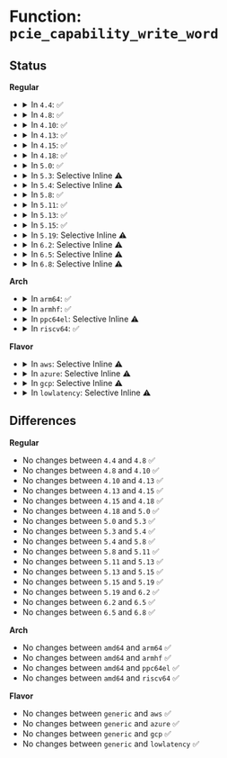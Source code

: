 # Function: <code>pcie_capability_write_word</code>

## Status
<b>Regular</b>
<ul>
<li>
<details>
<summary>In <code>4.4</code>: ✅</summary>

```c
int pcie_capability_write_word(struct pci_dev *dev, int pos, u16 val);
```

**Collision:** Unique Global

**Inline:** No

**Transformation:** False

**Instances:**

```
In drivers/pci/access.c (ffffffff8142e310)
Location: drivers/pci/access.c:712
Inline: False
Direct callers:
  - drivers/pci/access.c:pcie_capability_clear_and_set_word
  - drivers/pci/pcie/aspm.c:pcie_aspm_init_link_state
  - drivers/pci/pcie/aspm.c:pcie_aspm_init_link_state
  - drivers/pci/pcie/aspm.c:pcie_aspm_init_link_state
  - drivers/pci/pcie/aspm.c:pcie_aspm_init_link_state
  - drivers/pci/pcie/aspm.c:pcie_aspm_init_link_state
  - drivers/pci/pcie/aer/aerdrv.c:aer_error_resume
  - drivers/pci/pcie/aer/aerdrv.c:aer_probe
  - drivers/pci/hotplug/pciehp_hpc.c:pcie_wait_cmd
  - drivers/pci/hotplug/pciehp_hpc.c:pcie_do_write_cmd
  - drivers/pci/hotplug/pciehp_hpc.c:pcie_isr
  - drivers/pci/hotplug/pciehp_hpc.c:pciehp_power_on_slot
  - drivers/pci/hotplug/pciehp_hpc.c:pciehp_power_on_slot
  - drivers/pci/hotplug/pciehp_hpc.c:pciehp_reset_slot
  - drivers/pci/hotplug/pciehp_hpc.c:pcie_init
```
**Symbols:**

```
ffffffff8142e310-ffffffff8142e38d: pcie_capability_write_word (STB_GLOBAL)
```
</details>
</li>
<li>
<details>
<summary>In <code>4.8</code>: ✅</summary>

```c
int pcie_capability_write_word(struct pci_dev *dev, int pos, u16 val);
```

**Collision:** Unique Global

**Inline:** No

**Transformation:** False

**Instances:**

```
In drivers/pci/access.c (ffffffff814798e0)
Location: drivers/pci/access.c:823
Inline: False
Direct callers:
  - drivers/pci/access.c:pcie_capability_clear_and_set_word
  - drivers/pci/pcie/aspm.c:pcie_aspm_init_link_state
  - drivers/pci/pcie/aspm.c:pcie_aspm_init_link_state
  - drivers/pci/pcie/aspm.c:pcie_aspm_init_link_state
  - drivers/pci/pcie/aspm.c:pcie_aspm_init_link_state
  - drivers/pci/pcie/aspm.c:pcie_aspm_init_link_state
  - drivers/pci/pcie/aer/aerdrv.c:aer_error_resume
  - drivers/pci/pcie/aer/aerdrv.c:aer_probe
  - drivers/pci/hotplug/pciehp_hpc.c:pcie_init
  - drivers/pci/hotplug/pciehp_hpc.c:pciehp_reset_slot
  - drivers/pci/hotplug/pciehp_hpc.c:pcie_isr
  - drivers/pci/hotplug/pciehp_hpc.c:pciehp_power_on_slot
  - drivers/pci/hotplug/pciehp_hpc.c:pciehp_power_on_slot
  - drivers/pci/hotplug/pciehp_hpc.c:pcie_do_write_cmd
  - drivers/pci/hotplug/pciehp_hpc.c:pcie_wait_cmd
```
**Symbols:**

```
ffffffff814798e0-ffffffff81479951: pcie_capability_write_word (STB_GLOBAL)
```
</details>
</li>
<li>
<details>
<summary>In <code>4.10</code>: ✅</summary>

```c
int pcie_capability_write_word(struct pci_dev *dev, int pos, u16 val);
```

**Collision:** Unique Global

**Inline:** No

**Transformation:** False

**Instances:**

```
In drivers/pci/access.c (ffffffff8149ad70)
Location: drivers/pci/access.c:835
Inline: False
Direct callers:
  - drivers/pci/access.c:pcie_capability_clear_and_set_word
  - drivers/pci/pcie/aspm.c:pcie_aspm_init_link_state
  - drivers/pci/pcie/aspm.c:pcie_aspm_init_link_state
  - drivers/pci/pcie/aspm.c:pcie_aspm_init_link_state
  - drivers/pci/pcie/aspm.c:pcie_aspm_init_link_state
  - drivers/pci/pcie/aspm.c:pcie_aspm_init_link_state
  - drivers/pci/pcie/aer/aerdrv.c:aer_error_resume
  - drivers/pci/pcie/aer/aerdrv.c:aer_probe
  - drivers/pci/hotplug/pciehp_hpc.c:pcie_init
  - drivers/pci/hotplug/pciehp_hpc.c:pciehp_reset_slot
  - drivers/pci/hotplug/pciehp_hpc.c:pciehp_power_on_slot
  - drivers/pci/hotplug/pciehp_hpc.c:pciehp_power_on_slot
  - drivers/pci/hotplug/pciehp_hpc.c:pcie_do_write_cmd
  - drivers/pci/hotplug/pciehp_hpc.c:pcie_wait_cmd
```
**Symbols:**

```
ffffffff8149ad70-ffffffff8149ade1: pcie_capability_write_word (STB_GLOBAL)
```
</details>
</li>
<li>
<details>
<summary>In <code>4.13</code>: ✅</summary>

```c
int pcie_capability_write_word(struct pci_dev *dev, int pos, u16 val);
```

**Collision:** Unique Global

**Inline:** No

**Transformation:** False

**Instances:**

```
In drivers/pci/access.c (ffffffff814a4b00)
Location: drivers/pci/access.c:845
Inline: False
Direct callers:
  - drivers/pci/access.c:pcie_capability_clear_and_set_word
  - drivers/pci/pcie/aspm.c:pcie_aspm_init_link_state
  - drivers/pci/pcie/aspm.c:pcie_aspm_init_link_state
  - drivers/pci/pcie/aspm.c:pcie_aspm_init_link_state
  - drivers/pci/pcie/aspm.c:pcie_aspm_init_link_state
  - drivers/pci/pcie/aspm.c:pcie_aspm_init_link_state
  - drivers/pci/pcie/aer/aerdrv.c:aer_error_resume
  - drivers/pci/pcie/aer/aerdrv.c:aer_probe
  - drivers/pci/hotplug/pciehp_hpc.c:pcie_init
  - drivers/pci/hotplug/pciehp_hpc.c:pciehp_reset_slot
  - drivers/pci/hotplug/pciehp_hpc.c:pciehp_power_on_slot
  - drivers/pci/hotplug/pciehp_hpc.c:pciehp_power_on_slot
  - drivers/pci/hotplug/pciehp_hpc.c:pcie_do_write_cmd
  - drivers/pci/hotplug/pciehp_hpc.c:pcie_wait_cmd
```
**Symbols:**

```
ffffffff814a4b00-ffffffff814a4b74: pcie_capability_write_word (STB_GLOBAL)
```
</details>
</li>
<li>
<details>
<summary>In <code>4.15</code>: ✅</summary>

```c
int pcie_capability_write_word(struct pci_dev *dev, int pos, u16 val);
```

**Collision:** Unique Global

**Inline:** No

**Transformation:** False

**Instances:**

```
In drivers/pci/access.c (ffffffff814e38e0)
Location: drivers/pci/access.c:845
Inline: False
Direct callers:
  - drivers/pci/access.c:pcie_capability_clear_and_set_word
  - drivers/pci/pcie/aspm.c:pcie_aspm_init_link_state
  - drivers/pci/pcie/aspm.c:pcie_aspm_init_link_state
  - drivers/pci/pcie/aspm.c:pcie_aspm_init_link_state
  - drivers/pci/pcie/aspm.c:pcie_aspm_init_link_state
  - drivers/pci/pcie/aspm.c:pcie_aspm_init_link_state
  - drivers/pci/pcie/aer/aerdrv.c:aer_error_resume
  - drivers/pci/pcie/aer/aerdrv.c:aer_probe
  - drivers/pci/hotplug/pciehp_hpc.c:pcie_init
  - drivers/pci/hotplug/pciehp_hpc.c:pciehp_reset_slot
  - drivers/pci/hotplug/pciehp_hpc.c:pciehp_power_on_slot
  - drivers/pci/hotplug/pciehp_hpc.c:pciehp_power_on_slot
  - drivers/pci/hotplug/pciehp_hpc.c:pcie_do_write_cmd
  - drivers/pci/hotplug/pciehp_hpc.c:pcie_wait_cmd
```
**Symbols:**

```
ffffffff814e38e0-ffffffff814e3954: pcie_capability_write_word (STB_GLOBAL)
```
</details>
</li>
<li>
<details>
<summary>In <code>4.18</code>: ✅</summary>

```c
int pcie_capability_write_word(struct pci_dev *dev, int pos, u16 val);
```

**Collision:** Unique Global

**Inline:** No

**Transformation:** False

**Instances:**

```
In drivers/pci/access.c (ffffffff815132d0)
Location: drivers/pci/access.c:478
Inline: False
Direct callers:
  - drivers/pci/access.c:pcie_capability_clear_and_set_word
  - drivers/pci/pcie/aspm.c:pcie_aspm_init_link_state
  - drivers/pci/pcie/aspm.c:pcie_aspm_init_link_state
  - drivers/pci/pcie/aspm.c:pcie_aspm_init_link_state
  - drivers/pci/pcie/aspm.c:pcie_aspm_init_link_state
  - drivers/pci/pcie/aspm.c:pcie_aspm_init_link_state
  - drivers/pci/pcie/aer.c:aer_error_resume
  - drivers/pci/pcie/aer.c:aer_probe
  - drivers/pci/hotplug/pciehp_hpc.c:pcie_init
  - drivers/pci/hotplug/pciehp_hpc.c:pciehp_reset_slot
  - drivers/pci/hotplug/pciehp_hpc.c:pcie_reenable_notification
  - drivers/pci/hotplug/pciehp_hpc.c:pciehp_power_on_slot
  - drivers/pci/hotplug/pciehp_hpc.c:pciehp_power_on_slot
  - drivers/pci/hotplug/pciehp_hpc.c:pcie_do_write_cmd
  - drivers/pci/hotplug/pciehp_hpc.c:pcie_wait_cmd
```
**Symbols:**

```
ffffffff815132d0-ffffffff81513365: pcie_capability_write_word (STB_GLOBAL)
```
</details>
</li>
<li>
<details>
<summary>In <code>5.0</code>: ✅</summary>

```c
int pcie_capability_write_word(struct pci_dev *dev, int pos, u16 val);
```

**Collision:** Unique Global

**Inline:** No

**Transformation:** False

**Instances:**

```
In drivers/pci/access.c (ffffffff81528a30)
Location: drivers/pci/access.c:478
Inline: False
Direct callers:
  - drivers/pci/access.c:pcie_capability_clear_and_set_word
  - drivers/pci/pcie/aspm.c:pcie_aspm_init_link_state
  - drivers/pci/pcie/aspm.c:pcie_aspm_init_link_state
  - drivers/pci/pcie/aspm.c:pcie_aspm_init_link_state
  - drivers/pci/pcie/aspm.c:pcie_aspm_init_link_state
  - drivers/pci/pcie/aspm.c:pcie_aspm_init_link_state
  - drivers/pci/pcie/aer.c:aer_probe
  - drivers/pci/pcie/aer.c:pci_aer_clear_device_status
  - drivers/pci/hotplug/pciehp_hpc.c:pcie_init
  - drivers/pci/hotplug/pciehp_hpc.c:pciehp_reset_slot
  - drivers/pci/hotplug/pciehp_hpc.c:pcie_clear_hotplug_events
  - drivers/pci/hotplug/pciehp_hpc.c:pciehp_isr
  - drivers/pci/hotplug/pciehp_hpc.c:pciehp_power_on_slot
  - drivers/pci/hotplug/pciehp_hpc.c:pciehp_power_on_slot
  - drivers/pci/hotplug/pciehp_hpc.c:pcie_do_write_cmd
  - drivers/pci/hotplug/pciehp_hpc.c:pcie_wait_cmd
```
**Symbols:**

```
ffffffff81528a30-ffffffff81528aa7: pcie_capability_write_word (STB_GLOBAL)
```
</details>
</li>
<li>
<details>
<summary>In <code>5.3</code>: Selective Inline ⚠️</summary>

```c
int pcie_capability_write_word(struct pci_dev *dev, int pos, u16 val);
```

**Collision:** Unique Global

**Inline:** Selective

**Transformation:** False

**Instances:**

```
In drivers/pci/access.c (ffffffff81557de0)
Location: drivers/pci/access.c:478
Inline: True
Direct callers:
  - drivers/pci/access.c:pcie_capability_clear_and_set_word
  - drivers/pci/pcie/aspm.c:pcie_aspm_configure_common_clock
  - drivers/pci/pcie/aspm.c:pcie_aspm_configure_common_clock
  - drivers/pci/pcie/aspm.c:pcie_aspm_configure_common_clock
  - drivers/pci/pcie/aspm.c:pcie_aspm_configure_common_clock
  - drivers/pci/pcie/aspm.c:pcie_aspm_configure_common_clock
  - drivers/pci/pcie/aspm.c:pcie_aspm_configure_common_clock
  - drivers/pci/pcie/aer.c:aer_probe
  - drivers/pci/pcie/aer.c:pci_aer_clear_device_status
  - drivers/pci/hotplug/pciehp_hpc.c:pcie_init
  - drivers/pci/hotplug/pciehp_hpc.c:pciehp_reset_slot
  - drivers/pci/hotplug/pciehp_hpc.c:pcie_clear_hotplug_events
  - drivers/pci/hotplug/pciehp_hpc.c:pciehp_isr
  - drivers/pci/hotplug/pciehp_hpc.c:pciehp_power_on_slot
  - drivers/pci/hotplug/pciehp_hpc.c:pciehp_power_on_slot
  - drivers/pci/hotplug/pciehp_hpc.c:pcie_do_write_cmd
  - drivers/pci/hotplug/pciehp_hpc.c:pcie_wait_cmd
```
**Symbols:**

```
ffffffff81557de0-ffffffff81557e4e: pcie_capability_write_word (STB_GLOBAL)
```
</details>
</li>
<li>
<details>
<summary>In <code>5.4</code>: Selective Inline ⚠️</summary>

```c
int pcie_capability_write_word(struct pci_dev *dev, int pos, u16 val);
```

**Collision:** Unique Global

**Inline:** Selective

**Transformation:** False

**Instances:**

```
In drivers/pci/access.c (ffffffff815793f0)
Location: drivers/pci/access.c:469
Inline: True
Direct callers:
  - drivers/pci/access.c:pcie_capability_clear_and_set_word
  - drivers/pci/pcie/aspm.c:pcie_aspm_cap_init
  - drivers/pci/pcie/aspm.c:pcie_aspm_cap_init
  - drivers/pci/pcie/aspm.c:pcie_aspm_cap_init
  - drivers/pci/pcie/aspm.c:pcie_aspm_cap_init
  - drivers/pci/pcie/aspm.c:pcie_aspm_cap_init
  - drivers/pci/pcie/aspm.c:pcie_aspm_cap_init
  - drivers/pci/pcie/aer.c:aer_probe
  - drivers/pci/pcie/aer.c:pci_aer_clear_device_status
  - drivers/pci/hotplug/pciehp_hpc.c:pcie_init
  - drivers/pci/hotplug/pciehp_hpc.c:pciehp_reset_slot
  - drivers/pci/hotplug/pciehp_hpc.c:pcie_clear_hotplug_events
  - drivers/pci/hotplug/pciehp_hpc.c:pciehp_isr
  - drivers/pci/hotplug/pciehp_hpc.c:pciehp_power_on_slot
  - drivers/pci/hotplug/pciehp_hpc.c:pciehp_power_on_slot
  - drivers/pci/hotplug/pciehp_hpc.c:pcie_do_write_cmd
  - drivers/pci/hotplug/pciehp_hpc.c:pcie_wait_cmd
```
**Symbols:**

```
ffffffff815793f0-ffffffff8157945e: pcie_capability_write_word (STB_GLOBAL)
```
</details>
</li>
<li>
<details>
<summary>In <code>5.8</code>: ✅</summary>

```c
int pcie_capability_write_word(struct pci_dev *dev, int pos, u16 val);
```

**Collision:** Unique Global

**Inline:** No

**Transformation:** False

**Instances:**

```
In drivers/pci/access.c (ffffffff8161e4c0)
Location: drivers/pci/access.c:465
Inline: False
Direct callers:
  - drivers/pci/access.c:pcie_capability_clear_and_set_word
  - drivers/pci/pci.c:pci_restore_pcie_state
  - drivers/pci/pci.c:pci_restore_pcie_state
  - drivers/pci/pci.c:pci_restore_pcie_state
  - drivers/pci/pci.c:pci_restore_pcie_state
  - drivers/pci/pci.c:pci_restore_pcie_state
  - drivers/pci/pci.c:pci_restore_pcie_state
  - drivers/pci/pci.c:pci_restore_pcie_state
  - drivers/pci/pcie/aer.c:pci_aer_clear_device_status
  - drivers/pci/hotplug/pciehp_hpc.c:pcie_init
  - drivers/pci/hotplug/pciehp_hpc.c:pciehp_reset_slot
  - drivers/pci/hotplug/pciehp_hpc.c:pcie_clear_hotplug_events
  - drivers/pci/hotplug/pciehp_hpc.c:pciehp_isr
  - drivers/pci/hotplug/pciehp_hpc.c:pciehp_power_on_slot
  - drivers/pci/hotplug/pciehp_hpc.c:pciehp_power_on_slot
  - drivers/pci/hotplug/pciehp_hpc.c:pcie_do_write_cmd
  - drivers/pci/hotplug/pciehp_hpc.c:pcie_wait_cmd
```
**Symbols:**

```
ffffffff8161e4c0-ffffffff8161e546: pcie_capability_write_word (STB_GLOBAL)
```
</details>
</li>
<li>
<details>
<summary>In <code>5.11</code>: ✅</summary>

```c
int pcie_capability_write_word(struct pci_dev *dev, int pos, u16 val);
```

**Collision:** Unique Global

**Inline:** No

**Transformation:** False

**Instances:**

```
In drivers/pci/access.c (ffffffff81644ce0)
Location: drivers/pci/access.c:465
Inline: False
Direct callers:
  - drivers/pci/access.c:pcie_capability_clear_and_set_word
  - drivers/pci/pci.c:pcie_clear_device_status
  - drivers/pci/pci.c:pci_restore_pcie_state
  - drivers/pci/pci.c:pci_restore_pcie_state
  - drivers/pci/pci.c:pci_restore_pcie_state
  - drivers/pci/pci.c:pci_restore_pcie_state
  - drivers/pci/pci.c:pci_restore_pcie_state
  - drivers/pci/pci.c:pci_restore_pcie_state
  - drivers/pci/pci.c:pci_restore_pcie_state
  - drivers/pci/hotplug/pciehp_hpc.c:pcie_init
  - drivers/pci/hotplug/pciehp_hpc.c:pciehp_reset_slot
  - drivers/pci/hotplug/pciehp_hpc.c:pcie_clear_hotplug_events
  - drivers/pci/hotplug/pciehp_hpc.c:pciehp_isr
  - drivers/pci/hotplug/pciehp_hpc.c:pciehp_power_on_slot
  - drivers/pci/hotplug/pciehp_hpc.c:pciehp_power_on_slot
  - drivers/pci/hotplug/pciehp_hpc.c:pcie_do_write_cmd
  - drivers/pci/hotplug/pciehp_hpc.c:pcie_wait_cmd
```
**Symbols:**

```
ffffffff81644ce0-ffffffff81644d71: pcie_capability_write_word (STB_GLOBAL)
```
</details>
</li>
<li>
<details>
<summary>In <code>5.13</code>: ✅</summary>

```c
int pcie_capability_write_word(struct pci_dev *dev, int pos, u16 val);
```

**Collision:** Unique Global

**Inline:** No

**Transformation:** False

**Instances:**

```
In drivers/pci/access.c (ffffffff81627980)
Location: drivers/pci/access.c:465
Inline: False
Direct callers:
  - drivers/pci/access.c:pcie_capability_clear_and_set_word
  - drivers/pci/pci.c:pcie_clear_device_status
  - drivers/pci/pcie/aspm.c:pcie_aspm_configure_common_clock
  - drivers/pci/pcie/aspm.c:pcie_aspm_configure_common_clock
  - drivers/pci/pcie/aspm.c:pcie_aspm_configure_common_clock
  - drivers/pci/pcie/aspm.c:pcie_aspm_configure_common_clock
  - drivers/pci/pcie/aspm.c:pcie_aspm_configure_common_clock
  - drivers/pci/pcie/aspm.c:pcie_aspm_configure_common_clock
  - drivers/pci/hotplug/pciehp_hpc.c:pcie_init
  - drivers/pci/hotplug/pciehp_hpc.c:pciehp_reset_slot
  - drivers/pci/hotplug/pciehp_hpc.c:pcie_clear_hotplug_events
  - drivers/pci/hotplug/pciehp_hpc.c:pciehp_ist
  - drivers/pci/hotplug/pciehp_hpc.c:pciehp_isr
  - drivers/pci/hotplug/pciehp_hpc.c:pciehp_power_on_slot
  - drivers/pci/hotplug/pciehp_hpc.c:pciehp_power_on_slot
  - drivers/pci/hotplug/pciehp_hpc.c:pcie_do_write_cmd
  - drivers/pci/hotplug/pciehp_hpc.c:pcie_wait_cmd
```
**Symbols:**

```
ffffffff81627980-ffffffff81627a11: pcie_capability_write_word (STB_GLOBAL)
```
</details>
</li>
<li>
<details>
<summary>In <code>5.15</code>: ✅</summary>

```c
int pcie_capability_write_word(struct pci_dev *dev, int pos, u16 val);
```

**Collision:** Unique Global

**Inline:** No

**Transformation:** False

**Instances:**

```
In drivers/pci/access.c (ffffffff81697280)
Location: drivers/pci/access.c:465
Inline: False
Direct callers:
  - drivers/pci/access.c:pcie_capability_clear_and_set_word
  - drivers/pci/pci.c:pcie_clear_device_status
  - drivers/pci/pcie/aspm.c:pcie_aspm_configure_common_clock
  - drivers/pci/pcie/aspm.c:pcie_aspm_configure_common_clock
  - drivers/pci/pcie/aspm.c:pcie_aspm_configure_common_clock
  - drivers/pci/pcie/aspm.c:pcie_aspm_configure_common_clock
  - drivers/pci/pcie/aspm.c:pcie_aspm_configure_common_clock
  - drivers/pci/pcie/aspm.c:pcie_aspm_configure_common_clock
  - drivers/pci/hotplug/pciehp_hpc.c:pcie_init
  - drivers/pci/hotplug/pciehp_hpc.c:pciehp_reset_slot
  - drivers/pci/hotplug/pciehp_hpc.c:pcie_clear_hotplug_events
  - drivers/pci/hotplug/pciehp_hpc.c:pciehp_ist
  - drivers/pci/hotplug/pciehp_hpc.c:pciehp_isr
  - drivers/pci/hotplug/pciehp_hpc.c:pciehp_power_on_slot
  - drivers/pci/hotplug/pciehp_hpc.c:pciehp_power_on_slot
  - drivers/pci/hotplug/pciehp_hpc.c:pcie_do_write_cmd
  - drivers/pci/hotplug/pciehp_hpc.c:pcie_wait_cmd
```
**Symbols:**

```
ffffffff81697280-ffffffff81697311: pcie_capability_write_word (STB_GLOBAL)
```
</details>
</li>
<li>
<details>
<summary>In <code>5.19</code>: Selective Inline ⚠️</summary>

```c
int pcie_capability_write_word(struct pci_dev *dev, int pos, u16 val);
```

**Collision:** Unique Global

**Inline:** Selective

**Transformation:** False

**Instances:**

```
In drivers/pci/access.c (ffffffff817b8a30)
Location: drivers/pci/access.c:470
Inline: True
Direct callers:
  - drivers/pci/access.c:pcie_capability_clear_and_set_word
  - drivers/pci/pci.c:pcie_clear_device_status
  - drivers/pci/pcie/aspm.c:pcie_aspm_configure_common_clock
  - drivers/pci/pcie/aspm.c:pcie_aspm_configure_common_clock
  - drivers/pci/pcie/aspm.c:pcie_aspm_configure_common_clock
  - drivers/pci/pcie/aspm.c:pcie_aspm_configure_common_clock
  - drivers/pci/pcie/aspm.c:pcie_aspm_configure_common_clock
  - drivers/pci/pcie/aspm.c:pcie_aspm_configure_common_clock
  - drivers/pci/hotplug/pciehp_hpc.c:pcie_init
  - drivers/pci/hotplug/pciehp_hpc.c:pciehp_reset_slot
  - drivers/pci/hotplug/pciehp_hpc.c:pciehp_slot_reset
  - drivers/pci/hotplug/pciehp_hpc.c:pcie_clear_hotplug_events
  - drivers/pci/hotplug/pciehp_hpc.c:pciehp_ist
  - drivers/pci/hotplug/pciehp_hpc.c:pciehp_isr
  - drivers/pci/hotplug/pciehp_hpc.c:pciehp_power_on_slot
  - drivers/pci/hotplug/pciehp_hpc.c:pciehp_power_on_slot
  - drivers/pci/hotplug/pciehp_hpc.c:pcie_do_write_cmd
  - drivers/pci/hotplug/pciehp_hpc.c:pcie_wait_cmd
```
**Symbols:**

```
ffffffff817b8a30-ffffffff817b8ad7: pcie_capability_write_word (STB_GLOBAL)
```
</details>
</li>
<li>
<details>
<summary>In <code>6.2</code>: Selective Inline ⚠️</summary>

```c
int pcie_capability_write_word(struct pci_dev *dev, int pos, u16 val);
```

**Collision:** Unique Global

**Inline:** Selective

**Transformation:** False

**Instances:**

```
In drivers/pci/access.c (ffffffff818d34b0)
Location: drivers/pci/access.c:476
Inline: True
Direct callers:
  - drivers/pci/access.c:pcie_capability_clear_and_set_word
  - drivers/pci/pci.c:pcie_clear_device_status
  - drivers/pci/pcie/aspm.c:pcie_aspm_configure_common_clock
  - drivers/pci/pcie/aspm.c:pcie_aspm_configure_common_clock
  - drivers/pci/pcie/aspm.c:pcie_aspm_configure_common_clock
  - drivers/pci/pcie/aspm.c:pcie_aspm_configure_common_clock
  - drivers/pci/pcie/aspm.c:pcie_aspm_configure_common_clock
  - drivers/pci/pcie/aspm.c:pcie_aspm_configure_common_clock
  - drivers/pci/pcie/aer.c:aer_probe
  - drivers/pci/hotplug/pciehp_hpc.c:pcie_init
  - drivers/pci/hotplug/pciehp_hpc.c:pciehp_reset_slot
  - drivers/pci/hotplug/pciehp_hpc.c:pciehp_slot_reset
  - drivers/pci/hotplug/pciehp_hpc.c:pcie_clear_hotplug_events
  - drivers/pci/hotplug/pciehp_hpc.c:pciehp_ist
  - drivers/pci/hotplug/pciehp_hpc.c:pciehp_isr
  - drivers/pci/hotplug/pciehp_hpc.c:pciehp_power_on_slot
  - drivers/pci/hotplug/pciehp_hpc.c:pciehp_power_on_slot
  - drivers/pci/hotplug/pciehp_hpc.c:pcie_do_write_cmd
  - drivers/pci/hotplug/pciehp_hpc.c:pcie_wait_cmd
```
**Symbols:**

```
ffffffff818d34b0-ffffffff818d3557: pcie_capability_write_word (STB_GLOBAL)
```
</details>
</li>
<li>
<details>
<summary>In <code>6.5</code>: Selective Inline ⚠️</summary>

```c
int pcie_capability_write_word(struct pci_dev *dev, int pos, u16 val);
```

**Collision:** Unique Global

**Inline:** Selective

**Transformation:** False

**Instances:**

```
In drivers/pci/access.c (ffffffff81916510)
Location: drivers/pci/access.c:476
Inline: True
Direct callers:
  - drivers/pci/access.c:pcie_capability_clear_and_set_word_locked
  - drivers/pci/pci.c:pcie_clear_device_status
  - drivers/pci/quirks.c:pcie_failed_link_retrain
  - drivers/pci/quirks.c:pcie_failed_link_retrain
  - drivers/pci/hotplug/pciehp_hpc.c:pcie_init
  - drivers/pci/hotplug/pciehp_hpc.c:pciehp_reset_slot
  - drivers/pci/hotplug/pciehp_hpc.c:pciehp_slot_reset
  - drivers/pci/hotplug/pciehp_hpc.c:pcie_clear_hotplug_events
  - drivers/pci/hotplug/pciehp_hpc.c:pciehp_ist
  - drivers/pci/hotplug/pciehp_hpc.c:pciehp_isr
  - drivers/pci/hotplug/pciehp_hpc.c:pciehp_power_on_slot
  - drivers/pci/hotplug/pciehp_hpc.c:pcie_do_write_cmd
  - drivers/pci/hotplug/pciehp_hpc.c:pcie_wait_cmd
```
**Symbols:**

```
ffffffff81916510-ffffffff819165b7: pcie_capability_write_word (STB_GLOBAL)
```
</details>
</li>
<li>
<details>
<summary>In <code>6.8</code>: Selective Inline ⚠️</summary>

```c
int pcie_capability_write_word(struct pci_dev *dev, int pos, u16 val);
```

**Collision:** Unique Global

**Inline:** Selective

**Transformation:** False

**Instances:**

```
In drivers/pci/access.c (ffffffff8195e540)
Location: drivers/pci/access.c:476
Inline: True
Direct callers:
  - drivers/pci/access.c:pcie_capability_clear_and_set_word_locked
  - drivers/pci/pci.c:pcie_clear_device_status
  - drivers/pci/quirks.c:pcie_failed_link_retrain
  - drivers/pci/quirks.c:pcie_failed_link_retrain
  - drivers/pci/hotplug/pciehp_hpc.c:pcie_init
  - drivers/pci/hotplug/pciehp_hpc.c:pciehp_reset_slot
  - drivers/pci/hotplug/pciehp_hpc.c:pciehp_slot_reset
  - drivers/pci/hotplug/pciehp_hpc.c:pcie_clear_hotplug_events
  - drivers/pci/hotplug/pciehp_hpc.c:pciehp_ist
  - drivers/pci/hotplug/pciehp_hpc.c:pciehp_isr
  - drivers/pci/hotplug/pciehp_hpc.c:pciehp_power_on_slot
  - drivers/pci/hotplug/pciehp_hpc.c:pcie_do_write_cmd
  - drivers/pci/hotplug/pciehp_hpc.c:pcie_wait_cmd
```
**Symbols:**

```
ffffffff8195e540-ffffffff8195e5e7: pcie_capability_write_word (STB_GLOBAL)
```
</details>
</li>
</ul>
<b>Arch</b>
<ul>
<li>
<details>
<summary>In <code>arm64</code>: ✅</summary>

```c
int pcie_capability_write_word(struct pci_dev *dev, int pos, u16 val);
```

**Collision:** Unique Global

**Inline:** No

**Transformation:** False

**Instances:**

```
In drivers/pci/access.c (ffff8000106dbdc0)
Location: drivers/pci/access.c:469
Inline: False
Direct callers:
  - drivers/pci/access.c:pcie_capability_clear_and_set_word
  - drivers/pci/pcie/aspm.c:pcie_aspm_cap_init
  - drivers/pci/pcie/aspm.c:pcie_aspm_cap_init
  - drivers/pci/pcie/aspm.c:pcie_aspm_cap_init
  - drivers/pci/pcie/aspm.c:pcie_aspm_cap_init
  - drivers/pci/pcie/aspm.c:pcie_aspm_cap_init
  - drivers/pci/pcie/aspm.c:pcie_aspm_cap_init
  - drivers/pci/pcie/aer.c:aer_probe
  - drivers/pci/pcie/aer.c:pci_aer_clear_device_status
  - drivers/pci/hotplug/pciehp_hpc.c:pcie_init
  - drivers/pci/hotplug/pciehp_hpc.c:pciehp_reset_slot
  - drivers/pci/hotplug/pciehp_hpc.c:pcie_clear_hotplug_events
  - drivers/pci/hotplug/pciehp_hpc.c:pciehp_isr
  - drivers/pci/hotplug/pciehp_hpc.c:pciehp_power_on_slot
  - drivers/pci/hotplug/pciehp_hpc.c:pciehp_power_on_slot
  - drivers/pci/hotplug/pciehp_hpc.c:pcie_do_write_cmd
  - drivers/pci/hotplug/pciehp_hpc.c:pcie_wait_cmd
```
**Symbols:**

```
ffff8000106dbdc0-ffff8000106dbe54: pcie_capability_write_word (STB_GLOBAL)
```
</details>
</li>
<li>
<details>
<summary>In <code>armhf</code>: ✅</summary>

```c
int pcie_capability_write_word(struct pci_dev *dev, int pos, u16 val);
```

**Collision:** Unique Global

**Inline:** No

**Transformation:** False

**Instances:**

```
In drivers/pci/access.c (c0877dfc)
Location: drivers/pci/access.c:469
Inline: False
Direct callers:
  - drivers/pci/access.c:pcie_capability_clear_and_set_word
  - drivers/pci/pcie/aspm.c:pcie_aspm_cap_init
  - drivers/pci/pcie/aspm.c:pcie_aspm_cap_init
  - drivers/pci/pcie/aspm.c:pcie_aspm_cap_init
  - drivers/pci/pcie/aspm.c:pcie_aspm_cap_init
  - drivers/pci/pcie/aspm.c:pcie_aspm_cap_init
  - drivers/pci/pcie/aspm.c:pcie_aspm_cap_init
  - drivers/pci/pcie/aer.c:aer_probe
  - drivers/pci/pcie/aer.c:pci_aer_clear_device_status
```
**Symbols:**

```
c0877dfc-c0877e74: pcie_capability_write_word (STB_GLOBAL)
```
</details>
</li>
<li>
<details>
<summary>In <code>ppc64el</code>: Selective Inline ⚠️</summary>

```c
int pcie_capability_write_word(struct pci_dev *dev, int pos, u16 val);
```

**Collision:** Unique Global

**Inline:** Selective

**Transformation:** False

**Instances:**

```
In drivers/pci/access.c (c000000000853140)
Location: drivers/pci/access.c:469
Inline: True
Direct callers:
  - drivers/pci/access.c:pcie_capability_clear_and_set_word
```
**Symbols:**

```
c000000000853140-c000000000853238: pcie_capability_write_word (STB_GLOBAL)
```
</details>
</li>
<li>
<details>
<summary>In <code>riscv64</code>: ✅</summary>

```c
int pcie_capability_write_word(struct pci_dev *dev, int pos, u16 val);
```

**Collision:** Unique Global

**Inline:** No

**Transformation:** False

**Instances:**

```
In drivers/pci/access.c (ffffffe0004b3f38)
Location: drivers/pci/access.c:469
Inline: False
Direct callers:
  - drivers/pci/access.c:pcie_capability_clear_and_set_word
  - drivers/pci/pcie/aspm.c:pcie_aspm_cap_init
  - drivers/pci/pcie/aspm.c:pcie_aspm_cap_init
  - drivers/pci/pcie/aspm.c:pcie_aspm_cap_init
  - drivers/pci/pcie/aspm.c:pcie_aspm_cap_init
  - drivers/pci/pcie/aspm.c:pcie_aspm_cap_init
  - drivers/pci/pcie/aspm.c:pcie_aspm_cap_init
  - drivers/pci/pcie/aer.c:aer_probe
  - drivers/pci/pcie/aer.c:pci_aer_clear_device_status
  - drivers/pci/hotplug/pciehp_hpc.c:pcie_init
  - drivers/pci/hotplug/pciehp_hpc.c:pciehp_reset_slot
  - drivers/pci/hotplug/pciehp_hpc.c:pcie_clear_hotplug_events
  - drivers/pci/hotplug/pciehp_hpc.c:pciehp_isr
  - drivers/pci/hotplug/pciehp_hpc.c:pciehp_power_on_slot
  - drivers/pci/hotplug/pciehp_hpc.c:pciehp_power_on_slot
  - drivers/pci/hotplug/pciehp_hpc.c:pcie_do_write_cmd
  - drivers/pci/hotplug/pciehp_hpc.c:pcie_wait_cmd
```
**Symbols:**

```
ffffffe0004b3f38-ffffffe0004b3fb2: pcie_capability_write_word (STB_GLOBAL)
```
</details>
</li>
</ul>
<b>Flavor</b>
<ul>
<li>
<details>
<summary>In <code>aws</code>: Selective Inline ⚠️</summary>

```c
int pcie_capability_write_word(struct pci_dev *dev, int pos, u16 val);
```

**Collision:** Unique Global

**Inline:** Selective

**Transformation:** False

**Instances:**

```
In drivers/pci/access.c (ffffffff8156d910)
Location: drivers/pci/access.c:469
Inline: True
Direct callers:
  - drivers/pci/access.c:pcie_capability_clear_and_set_word
  - drivers/pci/pcie/aspm.c:pcie_aspm_cap_init
  - drivers/pci/pcie/aspm.c:pcie_aspm_cap_init
  - drivers/pci/pcie/aspm.c:pcie_aspm_cap_init
  - drivers/pci/pcie/aspm.c:pcie_aspm_cap_init
  - drivers/pci/pcie/aspm.c:pcie_aspm_cap_init
  - drivers/pci/pcie/aspm.c:pcie_aspm_cap_init
  - drivers/pci/pcie/aer.c:aer_probe
  - drivers/pci/pcie/aer.c:pci_aer_clear_device_status
  - drivers/pci/hotplug/pciehp_hpc.c:pcie_init
  - drivers/pci/hotplug/pciehp_hpc.c:pciehp_reset_slot
  - drivers/pci/hotplug/pciehp_hpc.c:pcie_clear_hotplug_events
  - drivers/pci/hotplug/pciehp_hpc.c:pciehp_isr
  - drivers/pci/hotplug/pciehp_hpc.c:pciehp_power_on_slot
  - drivers/pci/hotplug/pciehp_hpc.c:pciehp_power_on_slot
  - drivers/pci/hotplug/pciehp_hpc.c:pcie_do_write_cmd
  - drivers/pci/hotplug/pciehp_hpc.c:pcie_wait_cmd
```
**Symbols:**

```
ffffffff8156d910-ffffffff8156d97e: pcie_capability_write_word (STB_GLOBAL)
```
</details>
</li>
<li>
<details>
<summary>In <code>azure</code>: Selective Inline ⚠️</summary>

```c
int pcie_capability_write_word(struct pci_dev *dev, int pos, u16 val);
```

**Collision:** Unique Global

**Inline:** Selective

**Transformation:** False

**Instances:**

```
In drivers/pci/access.c (ffffffff8155c080)
Location: drivers/pci/access.c:469
Inline: True
Direct callers:
  - drivers/pci/access.c:pcie_capability_clear_and_set_word
  - drivers/pci/pcie/aspm.c:pcie_aspm_cap_init
  - drivers/pci/pcie/aspm.c:pcie_aspm_cap_init
  - drivers/pci/pcie/aspm.c:pcie_aspm_cap_init
  - drivers/pci/pcie/aspm.c:pcie_aspm_cap_init
  - drivers/pci/pcie/aspm.c:pcie_aspm_cap_init
  - drivers/pci/pcie/aspm.c:pcie_aspm_cap_init
  - drivers/pci/pcie/aer.c:aer_probe
  - drivers/pci/pcie/aer.c:pci_aer_clear_device_status
  - drivers/pci/hotplug/pciehp_hpc.c:pcie_init
  - drivers/pci/hotplug/pciehp_hpc.c:pciehp_reset_slot
  - drivers/pci/hotplug/pciehp_hpc.c:pcie_clear_hotplug_events
  - drivers/pci/hotplug/pciehp_hpc.c:pciehp_isr
  - drivers/pci/hotplug/pciehp_hpc.c:pciehp_power_on_slot
  - drivers/pci/hotplug/pciehp_hpc.c:pciehp_power_on_slot
  - drivers/pci/hotplug/pciehp_hpc.c:pcie_do_write_cmd
  - drivers/pci/hotplug/pciehp_hpc.c:pcie_wait_cmd
```
**Symbols:**

```
ffffffff8155c080-ffffffff8155c0ee: pcie_capability_write_word (STB_GLOBAL)
```
</details>
</li>
<li>
<details>
<summary>In <code>gcp</code>: Selective Inline ⚠️</summary>

```c
int pcie_capability_write_word(struct pci_dev *dev, int pos, u16 val);
```

**Collision:** Unique Global

**Inline:** Selective

**Transformation:** False

**Instances:**

```
In drivers/pci/access.c (ffffffff8156d140)
Location: drivers/pci/access.c:469
Inline: True
Direct callers:
  - drivers/pci/access.c:pcie_capability_clear_and_set_word
  - drivers/pci/pcie/aspm.c:pcie_aspm_cap_init
  - drivers/pci/pcie/aspm.c:pcie_aspm_cap_init
  - drivers/pci/pcie/aspm.c:pcie_aspm_cap_init
  - drivers/pci/pcie/aspm.c:pcie_aspm_cap_init
  - drivers/pci/pcie/aspm.c:pcie_aspm_cap_init
  - drivers/pci/pcie/aspm.c:pcie_aspm_cap_init
  - drivers/pci/pcie/aer.c:aer_probe
  - drivers/pci/pcie/aer.c:pci_aer_clear_device_status
  - drivers/pci/hotplug/pciehp_hpc.c:pcie_init
  - drivers/pci/hotplug/pciehp_hpc.c:pciehp_reset_slot
  - drivers/pci/hotplug/pciehp_hpc.c:pcie_clear_hotplug_events
  - drivers/pci/hotplug/pciehp_hpc.c:pciehp_isr
  - drivers/pci/hotplug/pciehp_hpc.c:pciehp_power_on_slot
  - drivers/pci/hotplug/pciehp_hpc.c:pciehp_power_on_slot
  - drivers/pci/hotplug/pciehp_hpc.c:pcie_do_write_cmd
  - drivers/pci/hotplug/pciehp_hpc.c:pcie_wait_cmd
```
**Symbols:**

```
ffffffff8156d140-ffffffff8156d1ae: pcie_capability_write_word (STB_GLOBAL)
```
</details>
</li>
<li>
<details>
<summary>In <code>lowlatency</code>: Selective Inline ⚠️</summary>

```c
int pcie_capability_write_word(struct pci_dev *dev, int pos, u16 val);
```

**Collision:** Unique Global

**Inline:** Selective

**Transformation:** False

**Instances:**

```
In drivers/pci/access.c (ffffffff81587c40)
Location: drivers/pci/access.c:469
Inline: True
Direct callers:
  - drivers/pci/access.c:pcie_capability_clear_and_set_word
  - drivers/pci/pcie/aspm.c:pcie_aspm_cap_init
  - drivers/pci/pcie/aspm.c:pcie_aspm_cap_init
  - drivers/pci/pcie/aspm.c:pcie_aspm_cap_init
  - drivers/pci/pcie/aspm.c:pcie_aspm_cap_init
  - drivers/pci/pcie/aspm.c:pcie_aspm_cap_init
  - drivers/pci/pcie/aspm.c:pcie_aspm_cap_init
  - drivers/pci/pcie/aer.c:aer_probe
  - drivers/pci/pcie/aer.c:pci_aer_clear_device_status
  - drivers/pci/hotplug/pciehp_hpc.c:pcie_init
  - drivers/pci/hotplug/pciehp_hpc.c:pciehp_reset_slot
  - drivers/pci/hotplug/pciehp_hpc.c:pcie_clear_hotplug_events
  - drivers/pci/hotplug/pciehp_hpc.c:pciehp_isr
  - drivers/pci/hotplug/pciehp_hpc.c:pciehp_power_on_slot
  - drivers/pci/hotplug/pciehp_hpc.c:pciehp_power_on_slot
  - drivers/pci/hotplug/pciehp_hpc.c:pcie_do_write_cmd
  - drivers/pci/hotplug/pciehp_hpc.c:pcie_wait_cmd
```
**Symbols:**

```
ffffffff81587c40-ffffffff81587cae: pcie_capability_write_word (STB_GLOBAL)
```
</details>
</li>
</ul>

## Differences
<b>Regular</b>
<ul>
<li>
No changes between <code>4.4</code> and <code>4.8</code> ✅
</li>
<li>
No changes between <code>4.8</code> and <code>4.10</code> ✅
</li>
<li>
No changes between <code>4.10</code> and <code>4.13</code> ✅
</li>
<li>
No changes between <code>4.13</code> and <code>4.15</code> ✅
</li>
<li>
No changes between <code>4.15</code> and <code>4.18</code> ✅
</li>
<li>
No changes between <code>4.18</code> and <code>5.0</code> ✅
</li>
<li>
No changes between <code>5.0</code> and <code>5.3</code> ✅
</li>
<li>
No changes between <code>5.3</code> and <code>5.4</code> ✅
</li>
<li>
No changes between <code>5.4</code> and <code>5.8</code> ✅
</li>
<li>
No changes between <code>5.8</code> and <code>5.11</code> ✅
</li>
<li>
No changes between <code>5.11</code> and <code>5.13</code> ✅
</li>
<li>
No changes between <code>5.13</code> and <code>5.15</code> ✅
</li>
<li>
No changes between <code>5.15</code> and <code>5.19</code> ✅
</li>
<li>
No changes between <code>5.19</code> and <code>6.2</code> ✅
</li>
<li>
No changes between <code>6.2</code> and <code>6.5</code> ✅
</li>
<li>
No changes between <code>6.5</code> and <code>6.8</code> ✅
</li>
</ul>
<b>Arch</b>
<ul>
<li>
No changes between <code>amd64</code> and <code>arm64</code> ✅
</li>
<li>
No changes between <code>amd64</code> and <code>armhf</code> ✅
</li>
<li>
No changes between <code>amd64</code> and <code>ppc64el</code> ✅
</li>
<li>
No changes between <code>amd64</code> and <code>riscv64</code> ✅
</li>
</ul>
<b>Flavor</b>
<ul>
<li>
No changes between <code>generic</code> and <code>aws</code> ✅
</li>
<li>
No changes between <code>generic</code> and <code>azure</code> ✅
</li>
<li>
No changes between <code>generic</code> and <code>gcp</code> ✅
</li>
<li>
No changes between <code>generic</code> and <code>lowlatency</code> ✅
</li>
</ul>
